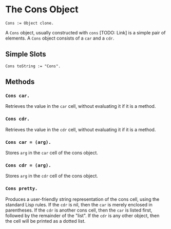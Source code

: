
# The Cons Object

    Cons := Object clone.

A `Cons` object, usually constructed with `cons` [TODO: Link] is a
simple pair of elements. A `Cons` object consists of a `car` and a
`cdr`.

## Simple Slots

    Cons toString := "Cons".

## Methods

### `Cons car.`

Retrieves the value in the `car` cell, without evaluating it if it is
a method.

### `Cons cdr.`

Retrieves the value in the `cdr` cell, without evaluating it if it is
a method.

### `Cons car = (arg).`

Stores `arg` in the `car` cell of the cons object.

### `Cons cdr = (arg).`

Stores `arg` in the `cdr` cell of the cons object.

### `Cons pretty.`

Produces a user-friendly string representation of the cons cell, using
the standard Lisp rules. If the `cdr` is nil, then the `car` is merely
enclosed in parentheses. If the `cdr` is another cons cell, then the
`car` is listed first, followed by the remainder of the "list". If the
`cdr` is any other object, then the cell will be printed as a dotted
list.
